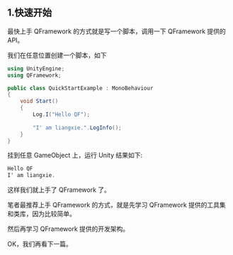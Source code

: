 ## 1.快速开始

最快上手 QFramework 的方式就是写一个脚本，调用一下 QFramework 提供的 API。

我们在任意位置创建一个脚本，如下

``` c#
using UnityEngine;
using QFramework;

public class QuickStartExample : MonoBehaviour
{
    void Start()
    {
        Log.I("Hello QF");
        
        "I' am liangxie.".LogInfo();
    }
}
```

挂到任意 GameObject 上，运行 Unity 结果如下:

```c#
Hello QF
I' am liangxie.
```

这样我们就上手了 QFramework 了。

笔者最推荐上手 QFramework 的方式，就是先学习 QFramework 提供的工具集和类库，因为比较简单。

然后再学习 QFramework 提供的开发架构。

OK，我们再看下一篇。
